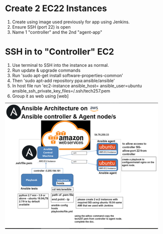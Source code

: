 # Create 2 EC22 Instances

1. Create using image used previously for app using Jenkins. 
2. Ensure SSH (port 22) is open 
3. Name 1 "controller" and the 2nd "agent-app"
   
# SSH in to "Controller" EC2 

1. Use terminal to SSH into the instance as normal.
2. Run update & upgrade commands
3. Run 'sudo apt-get install software-properties-common'
4. Then 'sudo apt-add repository ppa:ansible/ansible'
5. In host file run 'ec2-instance ansible_host=<app agent IP> ansible_user=ubuntu ansible_ssh_private_key_files=/.ssh/tech257.pem
6. Group it as web using [web]

![alt text](<Screenshot 2024-03-25 at 17.32.01.png>)